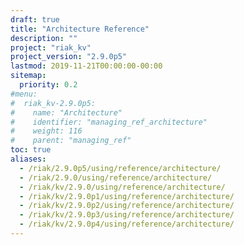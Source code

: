 ```yaml
---
draft: true
title: "Architecture Reference"
description: ""
project: "riak_kv"
project_version: "2.9.0p5"
lastmod: 2019-11-21T00:00:00-00:00
sitemap:
  priority: 0.2
#menu:
#  riak_kv-2.9.0p5:
#    name: "Architecture"
#    identifier: "managing_ref_architecture"
#    weight: 116
#    parent: "managing_ref"
toc: true
aliases:
  - /riak/2.9.0p5/using/reference/architecture/
  - /riak/2.9.0/using/reference/architecture/
  - /riak/kv/2.9.0/using/reference/architecture/
  - /riak/kv/2.9.0p1/using/reference/architecture/
  - /riak/kv/2.9.0p2/using/reference/architecture/
  - /riak/kv/2.9.0p3/using/reference/architecture/
  - /riak/kv/2.9.0p4/using/reference/architecture/
---
```


<!-- TODO: Content -->
